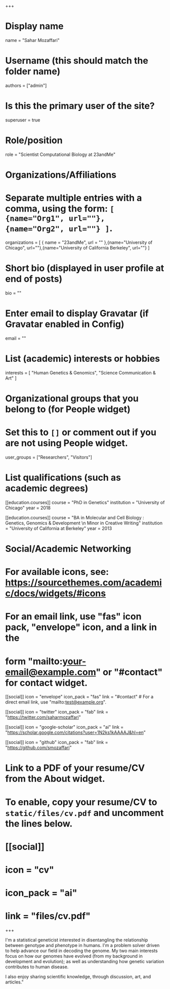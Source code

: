 +++
# Display name
name = "Sahar Mozaffari"

# Username (this should match the folder name)
authors = ["admin"]

# Is this the primary user of the site?
superuser = true

# Role/position
role = "Scientist Computational Biology at 23andMe"

# Organizations/Affiliations
#   Separate multiple entries with a comma, using the form: `[ {name="Org1", url=""}, {name="Org2", url=""} ]`.
organizations = [ { name = "23andMe", url = "" },{name="University of Chicago", url=""},{name="University of California Berkeley", url=""} ]

# Short bio (displayed in user profile at end of posts)
bio = ""


# Enter email to display Gravatar (if Gravatar enabled in Config)
email = ""

# List (academic) interests or hobbies
interests = [
  "Human Genetics & Genomics",
  "Science Communication & Art"
]

# Organizational groups that you belong to (for People widget)
#   Set this to `[]` or comment out if you are not using People widget.
user_groups = ["Researchers", "Visitors"]

# List qualifications (such as academic degrees)
[[education.courses]]
  course = "PhD in Genetics"
  institution = "University of Chicago"
  year = 2018

[[education.courses]]
  course = "BA in Molecular and Cell Biology : Genetics, Genomics & Development \n Minor in Creative Writing"
  institution = "University of California at Berkeley"
  year = 2013

# Social/Academic Networking
# For available icons, see: https://sourcethemes.com/academic/docs/widgets/#icons
#   For an email link, use "fas" icon pack, "envelope" icon, and a link in the
#   form "mailto:your-email@example.com" or "#contact" for contact widget.

[[social]]
  icon = "envelope"
  icon_pack = "fas"
  link = "#contact"  # For a direct email link, use "mailto:test@example.org".

[[social]]
  icon = "twitter"
  icon_pack = "fab"
  link = "https://twitter.com/saharmozaffari"

[[social]]
  icon = "google-scholar"
  icon_pack = "ai"
  link = "https://scholar.google.com/citations?user=1N2ks1kAAAAJ&hl=en"

[[social]]
  icon = "github"
  icon_pack = "fab"
  link = "https://github.com/smozaffari"

# Link to a PDF of your resume/CV from the About widget.
# To enable, copy your resume/CV to `static/files/cv.pdf` and uncomment the lines below.
# [[social]]
#   icon = "cv"
#   icon_pack = "ai"
#   link = "files/cv.pdf"

+++


I'm a statistical geneticist interested in disentangling the relationship between genotype and phenotype in humans. I'm a problem solver driven to help advance our field in decoding the genome. My two main interests focus on how our genomes have evolved (from my background in development and evolution); as well as understanding how genetic variation contributes to human disease.

I also enjoy sharing scientific knowledge, through discussion, art, and articles."
